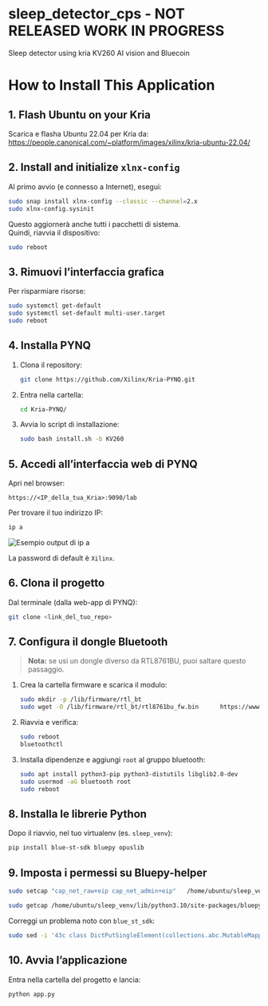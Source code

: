 # sleep_detector_cps - NOT RELEASED WORK IN PROGRESS
Sleep detector using kria KV260 AI vision and Bluecoin

# How to Install This Application

## 1. Flash Ubuntu on your Kria

Scarica e flasha Ubuntu 22.04 per Kria da:
https://people.canonical.com/~platform/images/xilinx/kria-ubuntu-22.04/

## 2. Install and initialize `xlnx-config`

Al primo avvio (e connesso a Internet), esegui:

```bash
sudo snap install xlnx-config --classic --channel=2.x
sudo xlnx-config.sysinit
```

Questo aggiornerà anche tutti i pacchetti di sistema.  
Quindi, riavvia il dispositivo:

```bash
sudo reboot
```

## 3. Rimuovi l’interfaccia grafica

Per risparmiare risorse:

```bash
sudo systemctl get-default
sudo systemctl set-default multi-user.target
sudo reboot
```

## 4. Installa PYNQ

1. Clona il repository:

   ```bash
   git clone https://github.com/Xilinx/Kria-PYNQ.git
   ```

2. Entra nella cartella:

   ```bash
   cd Kria-PYNQ/
   ```

3. Avvia lo script di installazione:

   ```bash
   sudo bash install.sh -b KV260
   ```

## 5. Accedi all’interfaccia web di PYNQ

Apri nel browser:

```
https://<IP_della_tua_Kria>:9090/lab
```

Per trovare il tuo indirizzo IP:

```bash
ip a
```

![Esempio output di `ip a`](path/to/ip_address_example.png)

La password di default è `Xilinx`.

## 6. Clona il progetto

Dal terminale (dalla web-app di PYNQ):

```bash
git clone <link_del_tuo_repo>
```

## 7. Configura il dongle Bluetooth

> **Nota:** se usi un dongle diverso da RTL8761BU, puoi saltare questo passaggio.

1. Crea la cartella firmware e scarica il modulo:

   ```bash
   sudo mkdir -p /lib/firmware/rtl_bt
   sudo wget -O /lib/firmware/rtl_bt/rtl8761bu_fw.bin      https://www.lwfinger.com/download/rtl_bt/rtl8761bu_fw.bin
   ```

2. Riavvia e verifica:

   ```bash
   sudo reboot
   bluetoothctl
   ```

3. Installa dipendenze e aggiungi `root` al gruppo bluetooth:

   ```bash
   sudo apt install python3-pip python3-distutils libglib2.0-dev
   sudo usermod -aG bluetooth root
   sudo reboot
   ```

## 8. Installa le librerie Python

Dopo il riavvio, nel tuo virtualenv (es. `sleep_venv`):

```bash
pip install blue-st-sdk bluepy opuslib
```

## 9. Imposta i permessi su Bluepy-helper

```bash
sudo setcap "cap_net_raw+eip cap_net_admin+eip"   /home/ubuntu/sleep_venv/lib/python3.10/site-packages/bluepy/bluepy-helper

sudo getcap /home/ubuntu/sleep_venv/lib/python3.10/site-packages/bluepy/bluepy-helper
```

Correggi un problema noto con `blue_st_sdk`:

```bash
sudo sed -i '43c class DictPutSingleElement(collections.abc.MutableMapping):'   /usr/local/share/pynq-venv/lib/python3.10/site-packages/blue_st_sdk/utils/dict_put_single_element.py
```

## 10. Avvia l’applicazione

Entra nella cartella del progetto e lancia:

```bash
python app.py
```

